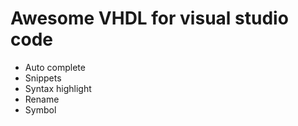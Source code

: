 # Awesome VHDL for visual studio code 
- Auto complete
- Snippets
- Syntax highlight
- Rename
- Symbol